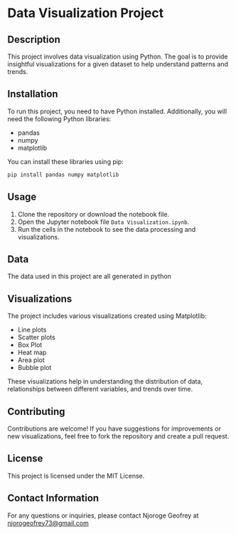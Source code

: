 
# Data Visualization Project

## Description

This project involves data visualization using Python. The goal is to provide insightful visualizations for a given dataset to help understand patterns and trends.

## Installation

To run this project, you need to have Python installed. Additionally, you will need the following Python libraries:

- pandas
- numpy
- matplotlib

You can install these libraries using pip:

```bash
pip install pandas numpy matplotlib
```

## Usage

1. Clone the repository or download the notebook file.
2. Open the Jupyter notebook file `Data Visualization.ipynb`.
3. Run the cells in the notebook to see the data processing and visualizations.

## Data

The data used in this project are all generated in python

## Visualizations

The project includes various visualizations created using Matplotlib:


- Line plots
- Scatter plots
- Box Plot
- Heat map
- Area plot
- Bubble plot

These visualizations help in understanding the distribution of data, relationships between different variables, and trends over time.

## Contributing

Contributions are welcome! If you have suggestions for improvements or new visualizations, feel free to fork the repository and create a pull request.

## License

This project is licensed under the MIT License.

## Contact Information

For any questions or inquiries, please contact Njoroge Geofrey at njorogeofrey73@gmail.com
